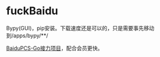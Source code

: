 # fuckBaidu

 Bypy(GUI)，pip安装。下载速度还是可以的，只是需要事先移动到/apps/bypy/**/
 
[BaiduPCS-Go接力项目](https://github.com/felixonmars/BaiduPCS-Go/)，配合会员更快。

